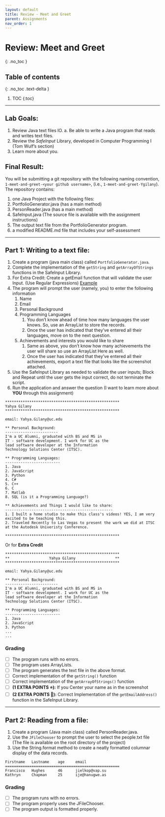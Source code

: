 ```yaml
---
layout: default
title: Review - Meet and Greet
parent: Assignments
nav_order: 1
---
```

# Review: Meet and Greet
{: .no_toc }

## Table of contents
{: .no_toc .text-delta }

1. TOC
{:toc}

---

## Lab Goals:
1. Review Java text files IO.
  a. Be able to write a Java program that reads and writes text files.
2. Review the *SafeInput* Library, developed in Computer Programming I (Tom Wulf’s section)
3. Learn more about you.

## Final Result:
You will be submitting a git repository with the following naming
convention, `1-meet-and-greet-<your github username>`, (i.e., `1-meet-and-greet-Ygilany`). The repository contains:
1. one Java Project with the following files:
  1. PortfolioGenerator.java (has a main method)
  2. PersonReader.java (has a main method)
  3. SafeInput.java (The source file is available with the assignment instructions)
  4. The output text file from the PortfolioGenerator program.
2. a modified README.md file that includes your self-assessment

----

## Part 1: Writing to a text file:
1. Create a program (java main class) called `PortfolioGenerator.java`.
2. Complete the implementation of the `getString` and `getArrayOfStrings` functions in the SafeInput Library.
3. For Extra Credit: Create a getEmail function that will validate the user Input. (Use Regular Expressions) [Example](https://howtodoinjava.com/regex/java-regex-validate-email-address/)
4. The program will prompt the user (namely, you) to enter the following information
    1. Name
    2. Email
    3. Personal Background
    4. Programming Languages
        1. You don’t know ahead of time how many languages the user knows. So, use an ArrayList to store the records.
        2. Once the user has indicated that they’ve entered all their languages, move on to the next question.
    5. Achievements and interests you would like to share
        1. Same as above, you don’t know how many achievements the user will share so
use an ArrayList Here as well.
        2. Once the user has indicated that they’ve entered all their achievements, export a text file that looks like the screenshot attached.
5. Use the SafeInput Library as needed to validate the user inputs; Block and Repeat until the user gets the input correct, do not terminate the script.
6. Run the application and answer the question (I want to learn more about **YOU** through this
assignment)

```
****************************************************
Yahya Gilany
****************************************************

email: Yahya.Gilany@uc.edu

** Personal Background:
------------------------
I'm a UC Alumni, graduated with BS and MS in
IT - software development. I work for UC as the
lead software developer at the Information
Technology Solutions Center (ITSC).

** Programming Languages:
-------------------------
1. Java
2. JavaScript
3. Python
4. C#
5. C++
6. C
7. Matlab
8. SQL (is it a Programming Language?)

** Achievements and Things I would like to share:
-------------------------------------------------
1. I built a home studio to make this class's videos! YES, I am very excited to be teaching this.
2. Traveled Recently to Las Vegas to present the work we did at ITSC at the Autodesk Univeristy Conference.

****************************************************
```
Or for **Extra Credit**
```
****************************************************
**                  Yahya Gilany                  **
****************************************************

email: Yahya.Gilany@uc.edu

** Personal Background:
------------------------
I'm a UC Alumni, graduated with BS and MS in
IT - software development. I work for UC as the
lead software developer at the Information
Technology Solutions Center (ITSC).

** Programming Languages:
-------------------------
1. Java
2. JavaScript
3. Python
...
...
```

### Grading
- [ ] The program runs with no errors.
- [ ] The program uses ArrayLists.
- [ ] The program generates the text file in the above format.
- [ ] Correct implementation of the `getString()` function
- [ ] Correct implementation of the `getArrayOfStrings()` function
- [ ] **(1 EXTRA POINTS ⭐️):** If you Center your name as in the screenshot
- [ ] **(2 EXTRA POINTS 🌟):** Correct Implementation of the `getEmailAddress()` function in the SafeInput Library.

----

## Part 2: Reading from a file:

1. Create a program (Java main class) called PersonReader.java.
2. Use the `JFileChooser` to prompt the user to select the people.txt file (The file is
available on the root directory of the project)
3. Use the String.format method to create a neatly formatted columnar display of the data
records.

```
Firstname   Lastname    age     email
====================================================
Francisco   Hughes      46      jielkop@vap.su
Kathryn     Chapman     25      ije@hanugwe.as
```

### Grading
- [ ] The program runs with no errors.
- [ ] The program properly uses the JFileChooser.
- [ ] The program output is formatted properly.
